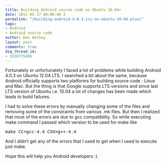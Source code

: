 ```yaml
---
title: Building Android source code on Ubuntu 10.04+
date: 2012-05-17 00:00:00 Z
permalink: "/building-android-4-0-3-ics-on-ubuntu-10-04-plus/"
tags:
- Android
- Android source code
author: Deo Akshay
layout: post
comments: true
dsq_thread_id:
- 1810775465
---
```


Fortunately or unfortunately I faced a lot of problems while building Android 4.0.3 on Ubuntu 12.04 LTS. I searched a bit about the same, because Android officially supports two platforms for building source code : Linux and Mac. But the thing is that Google supports LTS versions and since last LTS version of Ubuntu i.e. 10.04 a lot of changes has been made which leads to build failures.

I had to solve these errors by manually changing some of the files and removing some of the constraints from various .mk files. But then I realized that most of the errors are due to gcc compatibility. So while executing make command I passed which version to be used for make like

<pre>make CC=gcc-4.4 CXX=g++-4.4
</pre>

And I didn&#8217;t get any of the errors that I used to get when I used to execute just make.

Hope this will help you Android developers :).
